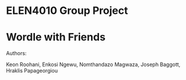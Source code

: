 # ELEN4010 Group Project

# Wordle with Friends

Authors:

Keon Roohani, Enkosi Ngewu, Nomthandazo Magwaza, Joseph Baggott, Hraklis Papageorgiou
